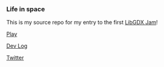 ### Life in space

This is my source repo for my entry to the first [LibGDX Jam](http://itch.io/jam/libgdxjam)!

[Play](http://broken-shotgun.itch.io/mars-base-sim)

[Dev Log](http://itch.io/jam/libgdxjam/topic/12100/broken-shotgun-dev-log)

[Twitter](http://twitter.com/Broken_Shotgun)
